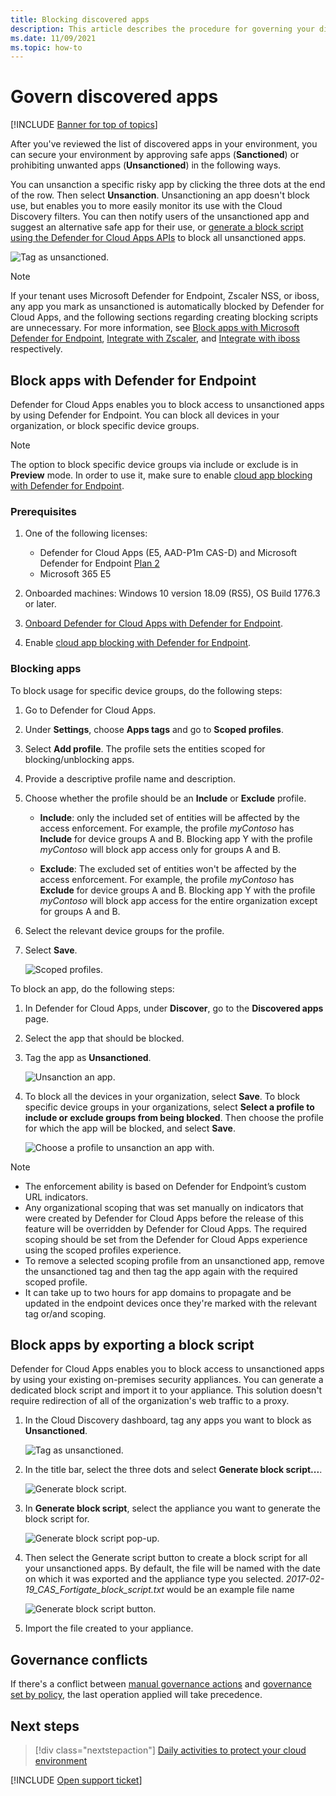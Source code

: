 ```yaml
---
title: Blocking discovered apps 
description: This article describes the procedure for governing your discovered apps by blocking their usage in your organization.
ms.date: 11/09/2021
ms.topic: how-to
---
```


# Govern discovered apps

[!INCLUDE [Banner for top of topics](includes/banner.md)]

After you've reviewed the list of discovered apps in your environment, you can secure your environment by approving safe apps (**Sanctioned**) or prohibiting unwanted apps (**Unsanctioned**) in the following ways.

You can unsanction a specific risky app by clicking the three dots at the end of the row. Then select **Unsanction**. Unsanctioning an app doesn't block use, but enables you to more easily monitor its use with the Cloud Discovery filters. You can then notify users of the unsanctioned app and suggest an alternative safe app for their use, or [generate a block script using the Defender for Cloud Apps APIs](api-discovery-script.md) to block all unsanctioned apps.

![Tag as unsanctioned.](media/tag-as-unsanctioned.png)

> [!NOTE]
> If your tenant uses Microsoft Defender for Endpoint, Zscaler NSS, or iboss, any app you mark as unsanctioned is automatically blocked by Defender for Cloud Apps, and the following sections regarding creating blocking scripts are unnecessary. For more information, see [Block apps with Microsoft Defender for Endpoint](governance-discovery.md#block-apps-with-defender-for-endpoint), [Integrate with Zscaler](zscaler-integration.md), and [Integrate with iboss](iboss-integration.md) respectively.

## Block apps with Defender for Endpoint

Defender for Cloud Apps enables you to block access to unsanctioned apps by using Defender for Endpoint. You can block all devices in your organization, or block specific device groups.

> [!NOTE]
> The option to block specific device groups via include or exclude is in **Preview** mode. In order to use it, make sure to enable [cloud app blocking with Defender for Endpoint](mde-govern#how-to-enable-cloud-app-blocking-with-defender-for-endpoint).

### Prerequisites

1. One of the following licenses:

   - Defender for Cloud Apps (E5, AAD-P1m CAS-D) and Microsoft Defender for Endpoint [Plan 2](/microsoft-365/security/defender-endpoint/defender-endpoint-plan-1-2)
   - Microsoft 365 E5
1. Onboarded machines: Windows 10 version 18.09 (RS5), OS Build 1776.3 or later.
1. [Onboard Defender for Cloud Apps with Defender for Endpoint](mde-integration.md#how-to-integrate-microsoft-defender-for-endpoint-with-defender-for-cloud-apps).
1. Enable [cloud app blocking with Defender for Endpoint](mde-govern#how-to-enable-cloud-app-blocking-with-defender-for-endpoint).
   
### Blocking apps

To block usage for specific device groups, do the following steps:

1. Go to Defender for Cloud Apps.

1. Under **Settings**, choose **Apps tags** and go to **Scoped profiles**.

1. Select **Add profile**. The profile sets the entities scoped for blocking/unblocking apps.

1. Provide a descriptive profile name and description.

1. Choose whether the profile should be an **Include** or **Exclude** profile.

    - **Include**: only the included set of entities will be affected by the access enforcement. For example, the profile *myContoso* has **Include** for device groups A and B. Blocking app Y with the profile *myContoso* will block app access only for groups A and B.

    - **Exclude**: The excluded set of entities won't be affected by the access enforcement. For example, the profile *myContoso* has **Exclude** for device groups A and B. Blocking app Y with the profile *myContoso* will block app access for the entire organization except for groups A and B.

1. Select the relevant device groups for the profile.

1. Select **Save**.

    ![Scoped profiles.](media/scoped-profiles.png)

To block an app, do the following steps:

1. In Defender for Cloud Apps, under **Discover**, go to the **Discovered apps** page.

1. Select the app that should be blocked.

1. Tag the app as **Unsanctioned**.

    ![Unsanction an app.](media/unsanctioned-app.png)

1. To block all the devices in your organization, select **Save**. To block specific device groups in your organizations, select **Select a profile to include or exclude groups from being blocked**. Then choose the profile for which the app will be blocked, and select **Save**.

    ![Choose a profile to unsanction an app with.](media/choosing-unsanctioned-app-profile.png)

> [!NOTE]
>
> - The enforcement ability is based on Defender for Endpoint’s custom URL indicators.
> - Any organizational scoping that was set manually on indicators that were created by Defender for Cloud Apps before the release of this feature will be overridden by Defender for Cloud Apps. The required scoping should be set from the Defender for Cloud Apps experience using the scoped profiles experience.
> - To remove a selected scoping profile from an unsanctioned app, remove the unsanctioned tag and then tag the app again with the required scoped profile.
> - It can take up to two hours for app domains to propagate and be updated in the endpoint devices once they're marked with the relevant tag or/and scoping.

## Block apps by exporting a block script

Defender for Cloud Apps enables you to block access to unsanctioned apps by using your existing on-premises security appliances. You can generate a dedicated block script and import it to your appliance. This solution doesn't require redirection of all of the organization's web traffic to a proxy.

1. In the Cloud Discovery dashboard, tag any apps you want to block as **Unsanctioned**.

    ![Tag as unsanctioned.](media/tag-as-unsanctioned.png)

2. In the title bar, select the three dots and select **Generate block script...**.

    ![Generate block script.](media/generate-block-script.png)

3. In **Generate block script**, select the appliance you want to generate the block script for.

    ![Generate block script pop-up.](media/generate-block-script-pop-up.png)

4. Then select the Generate script button to create a block script for all your unsanctioned apps. By default, the file will be named with the date on which it was exported and the appliance type you selected. *2017-02-19_CAS_Fortigate_block_script.txt* would be an example file name

   ![Generate block script button.](media/generate-block-script-button.png)

5. Import the file created to your appliance.

## Governance conflicts

If there's a conflict between [manual governance actions](#BKMK_SanctionApp) and [governance set by policy](cloud-discovery-policies.md), the last operation applied will take precedence.

## Next steps

> [!div class="nextstepaction"]
> [Daily activities to protect your cloud environment](daily-activities-to-protect-your-cloud-environment.md)

[!INCLUDE [Open support ticket](includes/support.md)]

